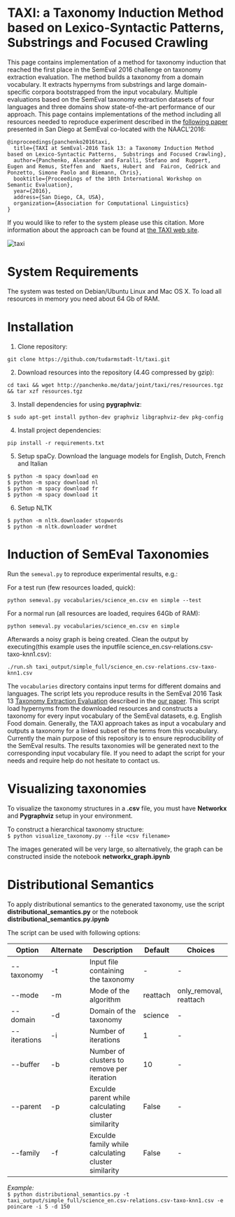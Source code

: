 # TAXI: a Taxonomy Induction Method based on Lexico-Syntactic Patterns, Substrings and Focused Crawling

This page contains implementation of a method for taxonomy induction that reached the first place in the SemEval 2016 challenge on taxonomy extraction evaluation. The method builds a taxonomy from a domain vocabulary. It extracts hypernyms from substrings and large domain-specific corpora bootstrapped from the input vocabulary. Multiple evaluations based on the SemEval taxonomy extraction datasets of four languages and three domains show state-of-the-art performance of our approach. This page contains implementations of the method including all resources needed to reproduce experiment described in the [following paper](https://www.aclweb.org/anthology/S16-1206) presented in San Diego at SemEval co-located with the NAACL'2016:

```
@inproceedings{panchenko2016taxi,
  title={TAXI at SemEval-2016 Task 13: a Taxonomy Induction Method based on Lexico-Syntactic Patterns,  Substrings and Focused Crawling},
  author={Panchenko, Alexander and Faralli, Stefano and  Ruppert, Eugen and Remus, Steffen and  Naets, Hubert and  Fairon, Cedrick and Ponzetto, Simone Paolo and Biemann, Chris},
  booktitle={Proceedings of the 10th International Workshop on Semantic Evaluation},
  year={2016},
  address={San Diego, CA, USA},
  organization={Association for Computational Linguistics}
}
```

If you would like to refer to the system please use this citation. More information about the approach can be found at [the TAXI web site](http://tudarmstadt-lt.github.io/taxi).

![taxi](https://www.lt.informatik.tu-darmstadt.de/fileadmin/_processed_/csm_taxi_662272e466.jpg)

# System Requirements

The system was tested on Debian/Ubuntu Linux and Mac OS X. To load all resources in memory you need about 64 Gb of RAM. 

# Installation 

1. Clone repository: 

  ```
  git clone https://github.com/tudarmstadt-lt/taxi.git
  ```

2. Download resources into the repository (4.4G compressed by gzip):

  ```
  cd taxi && wget http://panchenko.me/data/joint/taxi/res/resources.tgz && tar xzf resources.tgz
  ```

3. Install dependencies for using **pygraphviz**:  
  ```
  $ sudo apt-get install python-dev graphviz libgraphviz-dev pkg-config
  ```

4. Install project dependencies:

  ```
  pip install -r requirements.txt
  ```

5. Setup spaCy. Download the language models for English, Dutch, French and Italian
  ```
  $ python -m spacy download en
  $ python -m spacy download nl
  $ python -m spacy download fr
  $ python -m spacy download it
  ```

6. Setup NLTK
  ```
  $ python -m nltk.downloader stopwords
  $ python -m nltk.downloader wordnet
  ```

# Induction of SemEval Taxonomies

Run the ```semeval.py``` to reproduce experimental results, e.g.:

For a test run (few resources loaded, quick):
```
python semeval.py vocabularies/science_en.csv en simple --test
```

For a normal run (all resources are loaded, requires 64Gb of RAM):
```
python semeval.py vocabularies/science_en.csv en simple

```
Afterwards a noisy graph is being created. Clean the output by executing(this example uses the inputfile science_en.csv-relations.csv-taxo-knn1.csv): 
```
./run.sh taxi_output/simple_full/science_en.csv-relations.csv-taxo-knn1.csv

```
   
The ```vocabularies``` directory contains input terms for different domains and languages. The script lets you reproduce results in the SemEval 2016 Task 13 [Taxonomy Extraction Evaluation](http://alt.qcri.org/semeval2016/task13/) described in the [our paper](https://pdfs.semanticscholar.org/5719/932d8c194439dd08403bdb9df5ee30826e87.pdf). This script load hypernyms from the downloaded resources and constructs a taxonomy for every input vocabulary of the SemEval datasets, e.g. English Food domain. Generally, the TAXI approach takes as input a vocabulary and outputs a taxonomy for a linked subset of the terms from this vocabulary. Currently the main purpose of this repository is to ensure reproducibility of the SemEval results. The results taxonomies will be generated next to the corresponding input vocabulary file. If you need to adapt the script for your needs and require help do not hesitate to contact us.  


# Visualizing taxonomies
To visualize the taxonomy structures in a **.csv** file, you must have **Networkx** and **Pygraphviz** setup in your environment.  

To construct a hierarchical taxonomy structure:  
`$ python visualize_taxonomy.py --file <csv filename>`

The images generated will be very large, so alternatively, the graph can be constructed inside the notebook **networkx_graph.ipynb**


# Distributional Semantics
To apply distributional semantics to the generated taxonomy, use the script **distributional_semantics.py** or the notebook **distributional_semantics.py.ipynb**

The script can be used with following options:

| Option | Alternate | Description | Default  | Choices  |
|--------|-------------|---|---|---|
| --taxonomy | -t | Input file containing the taxonomy | - | - |
| --mode | -m | Mode of the algorithm | reattach  | only_removal, reattach |
| --domain | -d | Domain of the taxonomy | science | - | science, science_wordnet, science_eurovoc, food, food_wordnet, environment_eurovoc |
| --iterations | -i | Number of iterations | 1 | - |
| --buffer | -b | Number of clusters to remove per iteration | 10 | - |
| --parent | -p | Exculde parent while calculating cluster similarity | False | - |
| --family | -f | Exculde family while calculating cluster similarity | False | - |

*Example:*  
`$ python distributional_semantics.py -t taxi_output/simple_full/science_en.csv-relations.csv-taxo-knn1.csv -e poincare -i 5 -d 150`
